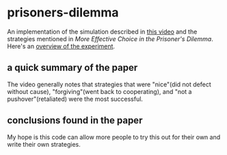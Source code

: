 # prisoners-dilemma

An implementation of the simulation described in [this video](https://www.youtube.com/watch?v=mScpHTIi-kM&ab_channel=Veritasium) and the strategies mentioned in *More Effective Choice in the Prisoner's Dilemma*. Here's an [overview of the experiment](https://cs.stanford.edu/people/eroberts/courses/soco/projects/1998-99/game-theory/axelrod.html).
## a quick summary of the paper
The video generally notes that strategies that were "nice"(did not defect without cause), "forgiving"(went back to cooperating), and "not a pushover"(retaliated) were the most successful.
## conclusions found in the paper
My hope is this code can allow more people to try this out for their own and write their own strategies.
